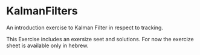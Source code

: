 # KalmanFilters
An introduction exercise to Kalman Filter in respect to tracking. 

This Exercise includes an exersize seet and solutions. 
For now the exercize sheet is available only in hebrew.

